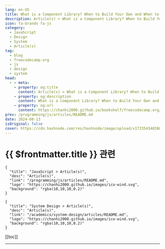 ```yaml
---
lang: en-US
title: What is a Component Library? When to Build Your Own and When to Use Someone Else's
description: Article(s) > What is a Component Library? When to Build Your Own and When to Use Someone Else's
icon: fa-brands fa-js
category: 
  - JavaScript
  - Design
  - System
  - Article(s)
tag: 
  - blog
  - freecodecamp.org
  - js
  - design
  - system
head:
  - - meta:
    - property: og:title
      content: Article(s) > What is a Component Library? When to Build Your Own and When to Use Someone Else's
    - property: og:description
      content: What is a Component Library? When to Build Your Own and When to Use Someone Else's
    - property: og:url
      content: https://chanhi2000.github.io/bookshelf/freecodecamp.org/what-is-a-component-library-when-to-build-your-own.html
prev: /programming/js/articles/README.md
date: 2024-08-13
isOriginal: false
cover: https://cdn.hashnode.com/res/hashnode/image/upload/v1723543483889/400c638b-4a6f-430a-92c3-4d8a7b750464.png
---
```


# {{ $frontmatter.title }} 관련

```component VPCard
{
  "title": "JavaScript > Article(s)",
  "desc": "Article(s)",
  "link": "/programming/js/articles/README.md",
  "logo": "https://chanhi2000.github.io/images/ico-wind.svg",
  "background": "rgba(10,10,10,0.2)"
}
```

```component VPCard
{
  "title": "System Design > Article(s)",
  "desc": "Article(s)",
  "link": "/academics/system-design/articles/README.md",
  "logo": "https://chanhi2000.github.io/images/ico-wind.svg",
  "background": "rgba(10,10,10,0.2)"
}
```

[[toc]]

---

<SiteInfo
  name="What is a Component Library? When to Build Your Own and When to Use Someone Else's"
  desc="If you've built a frontend project in the last five years, you will have likely written some components, and maybe even used a component library. Components and libraries have been an important part of the web development landscape for multiple decad..."
  url="https://freecodecamp.org/news/what-is-a-component-library-when-to-build-your-own/"
  logo="https://cdn.freecodecamp.org/universal/favicons/favicon.ico"
  preview="https://cdn.hashnode.com/res/hashnode/image/upload/v1723543483889/400c638b-4a6f-430a-92c3-4d8a7b750464.png"/>

<!-- TODO: 작성 -->

